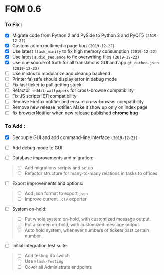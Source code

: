 # FQM 0.6

### To Fix :

- [x] Migrate code from Python 2 and PySide to Python 3 and PyQT5 `(2019-12-22)`
- [x] Customization multimedia page bug `(2019-12-22)`
- [x] Use latest `flask_minify` to fix high memory consumption `(2019-12-22)`
- [x] Use latest `audio_sequence` to fix overwriting files `(2019-12-22)`
- [x] Use one source of truth for all translations GUI and app `gt_cached.json` `(2019-12-23)`
- [ ] Use mixIns to modularize and cleanup backend
- [ ] Printer failsafe should display error in debug mode
- [ ] Fix last ticket to pull getting stuck
- [ ] Refactor `reddit-wallpapers` for cross-browse compatibility
- [ ] Fix JS scripts IE11 compatibility
- [ ] Remove Firefox notifier and ensure cross-browser compatibility
- [ ] Remove new release notifier. Make it show up only on index page
- [ ] fix browserNotifier when new release published __chrome bug__

### To Add :

- [x] Decouple GUI and add command-line interface `(2019-12-22)`
- [ ] Add debug mode to GUI

- [ ] Database improvements and migration:
> - [ ] Add migrations scripts and setup
> - [ ] Refactor structure for many-to-many relations in tasks to offices

- [ ] Export improvements and options:
> - [ ] Add json format to export `json`
> - [ ] Improve current `.csv` exporter

- [ ] System on-hold:
> - [ ] Put whole system on-hold, with customized message output.
> - [ ] Put a screen on-hold, with customized message output.
> - [ ] Auto hold system, whenever numbers of tickets past certain number.

- [ ] Initial integration test suite:
> - [ ] Add testing db switch
> - [ ] Use `Flask-Testing`
> - [ ] Cover all Administrate endpoints
